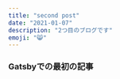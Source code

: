 ```yaml
---
title: "second post"
date: "2021-01-07"
description: "2つ目のブログです"
emoji: "😸"
---
```


### Gatsbyでの最初の記事